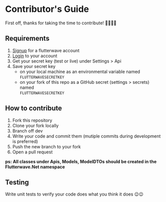 # Contributor's Guide
First off, thanks for taking the time to contribute! 🙌🙌🎉🎉

## Requirements
1. [Signup](https://dashboard.flutterwave.com/signup) for a flutterwave account
2. [Login](https://dashboard.flutterwave.com/login) to your account
3. Get your secret key (test or live) under Settings > Api
4. Save your secret key
    * on your local machine as an environmental variable named <br/>`FLUTTERWAVESECRETKEY`
    * on your fork of this repo as a GitHub secret (settings > secrets) named <br/>`FLUTTERWAVESECRETKEY`

## How to contribute
1. Fork this repository
2. Clone your fork locally
3. Branch off dev
4. Write your code and commit them (mutiple commits during development is preferred)
5. Push the new branch to your fork
6. Open a pull request

**ps: All classes under Apis, Models, ModelDTOs should be created in the Flutterwave.Net namespace**

## Testing
Write unit tests to verify your code does what you think it does 😉😉

